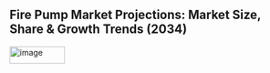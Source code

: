<h2><strong>Fire Pump Market Projections: Market Size, Share & Growth Trends (2034)</strong></h2>
<img width="97" height="30" alt="image" src="https://github.com/user-attachments/assets/4bb836f9-76ed-43ab-bb0e-ea9b53edd266" />
